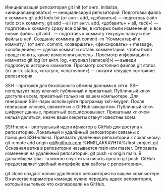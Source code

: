Инициализация репозитория
git init (от англ. initialize, «инициализировать») — инициализируй репозиторий.
Подготовка файла к коммиту
git add todo.txt (от англ. add, «добавить») — подготовь файл todo.txt к коммиту;
git add --all (от англ. add, «добавить» + all, «всё») — подготовь к коммиту сразу все файлы, в которых были изменения, и все новые файлы;
git add . — подготовь к коммиту текущую папку и все файлы в ней.
Создание коммита
git commit -m "Комментарий к коммиту." (от англ. commit, «совершать», «фиксировать» + message, «сообщение») — сделай коммит и оставь комментарий, чтобы было проще понять, какие изменения внесены. 
Просмотр информации о коммитах
git log (от англ. log, «журнал [записей]») — выведи подробную историю коммитов.
Просмотр состояния файлов
git status (от англ. status, «статус», «состояние») — покажи текущее состояние репозитория.


SSH - протокол для безопасного обмена данными в сети.
SSH использует пару ключей: публичный и приватный.
Публичный ключ доступен всем, приватный только на вашем компьютере.
Для генерации SSH-пары используйте программу ssh-keygen.
После генерации ключей, свяжите их с GitHub-аккаунтом.
Публичный ключ шифрует данные, приватный расшифровывает.
Приватным ключом нельзя делиться, иначе ваши секреты станут известны всем.


SSH-ключ - виртуальный идентификатор в GitHub для доступа к репозиторию.
Локальный и удалённый репозитории связаны с помощью SSH-ключа.
Привязать удалённый репозиторий к локальному: git remote add origin git@github.com:%ИМЯ_АККАУНТА%/first-project.git.
Основная ветка в репозитории называется main или master.
Отправить изменения на удалённый репозиторий: git push -u origin main.
В дальнейшем флаг -u можно опустить и писать просто git push.
GitHub предоставляет удобный интерфейс для работы с репозиторием.


git clone создаст копию удалённого репозитория на вашем компьютере. В качестве параметра команде нужно передать адрес репозитория, который вы только что скопировали на GitHub.